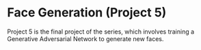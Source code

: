 # Face Generation (Project 5)

Project 5 is the final project of the series, which involves training a Generative Adversarial Network to generate new faces.


